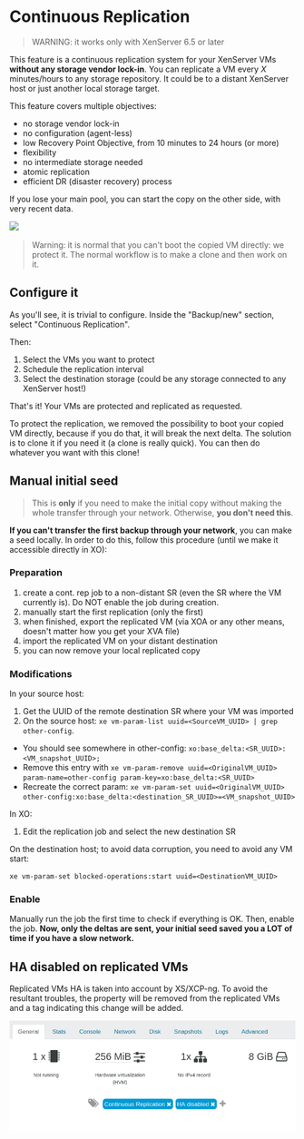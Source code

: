 # Continuous Replication

> WARNING: it works only with XenServer 6.5 or later

This feature is a continuous replication system for your XenServer VMs **without any storage vendor lock-in**. You can replicate a VM every *X* minutes/hours to any storage repository. It could be to a distant XenServer host or just another local storage target.

This feature covers multiple objectives:

* no storage vendor lock-in
* no configuration (agent-less)
* low Recovery Point Objective, from 10 minutes to 24 hours (or more)
* flexibility
* no intermediate storage needed
* atomic replication
* efficient DR (disaster recovery) process

If you lose your main pool, you can start the copy on the other side, with very recent data.

![](https://xen-orchestra.com/blog/content/images/2016/01/replication.png)

> Warning: it is normal that you can't boot the copied VM directly: we protect it. The normal workflow is to make a clone and then work on it.

## Configure it

As you'll see, it is trivial to configure. Inside the "Backup/new" section, select "Continuous Replication".

Then:

1. Select the VMs you want to protect
1. Schedule the replication interval
1. Select the destination storage (could be any storage connected to any XenServer host!)

That's it! Your VMs are protected and replicated as requested.

To protect the replication, we removed the possibility to boot your copied VM directly, because if you do that, it will break the next delta. The solution is to clone it if you need it (a clone is really quick). You can then do whatever you want with this clone!

## Manual initial seed

> This is **only** if you need to make the initial copy without making the whole transfer through your network. Otherwise, **you don't need this**.

**If you can't transfer the first backup through your network**, you can make a seed locally. In order to do this, follow this procedure (until we make it accessible directly in XO):

### Preparation

1. create a cont. rep job to a non-distant SR (even the SR where the VM currently is). Do NOT enable the job during creation.
1. manually start the first replication (only the first)
1. when finished, export the replicated VM (via XOA or any other means, doesn't matter how you get your XVA file)
1. import the replicated VM on your distant destination
1. you can now remove your local replicated copy

### Modifications

In your source host:

1. Get the UUID of the remote destination SR where your VM was imported
1. On the source host: `xe vm-param-list uuid=<SourceVM_UUID> | grep other-config`.
  * You should see somewhere in other-config: `xo:base_delta:<SR_UUID>: <VM_snapshot_UUID>;`
  * Remove this entry with `xe vm-param-remove uuid=<OriginalVM_UUID> param-name=other-config param-key=xo:base_delta:<SR_UUID>`
  * Recreate the correct param: `xe vm-param-set uuid=<OriginalVM_UUID> other-config:xo:base_delta:<destination_SR_UUID>=<VM_snapshot_UUID>`

In XO:

1. Edit the replication job and select the new destination SR

On the destination host; to avoid data corruption, you need to avoid any VM start:

```
xe vm-param-set blocked-operations:start uuid=<DestinationVM_UUID>
```

### Enable

Manually run the job the first time to check if everything is OK. Then, enable the job. **Now, only the deltas are sent, your initial seed saved you a LOT of time if you have a slow network.**

## HA disabled on replicated VMs

Replicated VMs HA is taken into account by XS/XCP-ng. To avoid the resultant troubles, the property will be removed from the replicated VMs and a tag indicating this change will be added.

![](./assets/disabled-cr-ha-tag.png)
